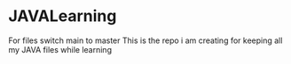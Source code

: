 # JAVALearning
For files switch main to master
This is the repo i am creating for keeping all my JAVA files while learning
